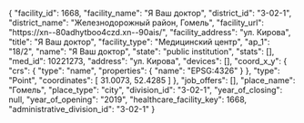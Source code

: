 {
    "facility_id": 1668,
    "facility_name": "Я Ваш доктор",
    "district_id": "3-02-1",
    "district_name": "Железнодорожный район, Гомель",
    "facility_url": "https:\/\/xn--80adhytboo4czd.xn--90ais\/",
    "facility_address": "ул. Кирова",
    "title": "Я Ваш доктор",
    "facility_type": "Медицинский центр",
    "ap_1": "18\/2",
    "name": "Я Ваш доктор",
    "state": "public institution",
    "stats": [],
    "med_id": 10221273,
    "address": "ул. Кирова",
    "devices": [],
    "coord_x_y": {
        "crs": {
            "type": "name",
            "properties": {
                "name": "EPSG:4326"
            }
        },
        "type": "Point",
        "coordinates": [
            31.0073,
            52.4285
        ]
    },
    "job_offers": [],
    "place_name": "Гомель",
    "place_type": "city",
    "division_id": "3-02-1",
    "year_of_closing": null,
    "year_of_opening": "2019",
    "healthcare_facility_key": 1668,
    "administrative_division_id": "3-02-1"
}